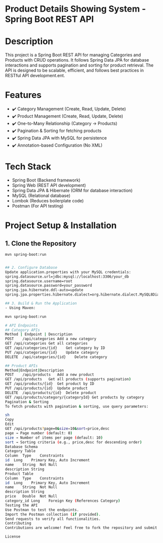 # Product Details Showing System - Spring Boot REST API

# Description
This project is a Spring Boot REST API for managing Categories and Products with CRUD operations. It follows Spring Data JPA for database interactions and supports pagination and sorting for product retrieval. The API is designed to be scalable, efficient, and follows best practices in RESTful API development.ent.

# Features
- ✔️ Category Management (Create, Read, Update, Delete)
- ✔️ Product Management (Create, Read, Update, Delete)
- ✔️ One-to-Many Relationship (Category → Products)
- ✔️ Pagination & Sorting for fetching products
- ✔️ Spring Data JPA with MySQL for persistence
- ✔️ Annotation-based Configuration (No XML)

# Tech Stack
- Spring Boot (Backend framework)
- Spring Web (REST API development)
- Spring Data JPA & Hibernate (ORM for database interaction)
- MySQL (Relational database)
- Lombok (Reduces boilerplate code)
- Postman (For API testing)

# Project Setup & Installation
## 1. Clone the Repository
```sh
mvn spring-boot:run


## 2. Configure Database
Update application.properties with your MySQL credentials:
spring.datasource.url=jdbc:mysql://localhost:3306/your_db
spring.datasource.username=root
spring.datasource.password=your_password
spring.jpa.hibernate.ddl-auto=update
spring.jpa.properties.hibernate.dialect=org.hibernate.dialect.MySQL8Dialect

## 3. Build & Run the Application
- Using Maven:

mvn spring-boot:run

# API Endpoints
## Category APIs
Method | Endpoint |	Description
POST	/api/categories	Add a new category
GET	/api/categories	Get all categories
GET	/api/categories/{id}	Get category by ID
PUT	/api/categories/{id}	Update category
DELETE	/api/categories/{id}	Delete category

## Product APIs
Method|Endpoint|Description
POST	/api/products	Add a new product
GET	/api/products	Get all products (supports pagination)
GET	/api/products/{id}	Get product by ID
PUT	/api/products/{id}	Update product
DELETE	/api/products/{id}	Delete product
GET	/api/products/category/{categoryId}	Get products by category
Pagination & Sorting
To fetch products with pagination & sorting, use query parameters:

sh
Copy
Edit
GET /api/products?page=0&size=10&sort=price,desc
page → Page number (default: 0)
size → Number of items per page (default: 10)
sort → Sorting criteria (e.g., price,desc for descending order)
Database Schema
Category Table
Column	Type	Constraints
id	Long	Primary Key, Auto Increment
name	String	Not Null
description	String	
Product Table
Column	Type	Constraints
id	Long	Primary Key, Auto Increment
name	String	Not Null
description	String	
price	Double	Not Null
category_id	Long	Foreign Key (References Category)
Testing the API
Use Postman to test the endpoints.
Import the Postman collection (if provided).
Send requests to verify all functionalities.
Contributing
Contributions are welcome! Feel free to fork the repository and submit a pull request.

License
